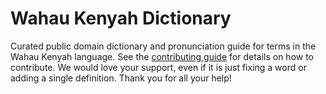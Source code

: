 
# Wahau Kenyah Dictionary

Curated public domain dictionary and pronunciation guide for terms in the Wahau Kenyah language. See the [contributing guide](https://github.com/drumworkteam/term/blob/make/.github/contributing.md) for details on how to contribute. We would love your support, even if it is just fixing a word or adding a single definition. Thank you for all your help!